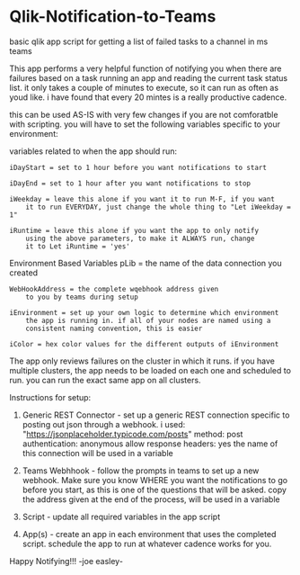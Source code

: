 # Qlik-Notification-to-Teams
 basic qlik app script for getting a list of failed tasks to a channel in ms teams


This app performs a very helpful function of notifying you when there are failures based on 
a task running an app and reading the current task status list.  it only takes a couple of
minutes to execute, so it can run as often as youd like.  i have found that every 20 mintes 
is a really productive cadence.

this can be used AS-IS with very few changes if you are not comforatble with scripting. you
will have to set the following variables specific to your environment:

variables related to when the app should run:

    iDayStart = set to 1 hour before you want notifications to start

    iDayEnd = set to 1 hour after you want notifications to stop

    iWeekday = leave this alone if you want it to run M-F, if you want 
        it to run EVERYDAY, just change the whole thing to "Let iWeekday = 1"

    iRuntime = leave this alone if you want the app to only notify 
        using the above parameters, to make it ALWAYS run, change 
        it to Let iRuntime = 'yes'


Environment Based Variables
    pLib = the name of the data connection you created

    WebHookAddress = the complete wqebhook address given 
        to you by teams during setup

    iEnvironment = set up your own logic to determine which environment
        the app is running in. if all of your nodes are named using a
        consistent naming convention, this is easier

    iColor = hex color values for the different outputs of iEnvironment
    

The app only reviews failures on the cluster in which it runs. if
you have multiple clusters, the app needs to be loaded on each one
and scheduled to run. you can run the exact same app on all clusters.

Instructions for setup:
1. Generic REST Connector - set up a generic REST connection specific to 
    posting out json through a webhook. i used:
        "https://jsonplaceholder.typicode.com/posts"
        method: post
        authentication: anonymous
        allow response headers: yes
   the name of this connection will be used in a variable

2. Teams Webhhook - follow the prompts in teams to set up a new webhook.
    Make sure you know WHERE you want the notifications to go before you 
    start, as this is one of the questions that will be asked. copy the
    address given at the end of the process, will be used in a variable

3. Script - update all required variables in the app script

4. App(s) - create an app in each environment that uses the completed 
    script.  schedule the app to run at whatever cadence works for you.


Happy Notifying!!!
-joe easley-